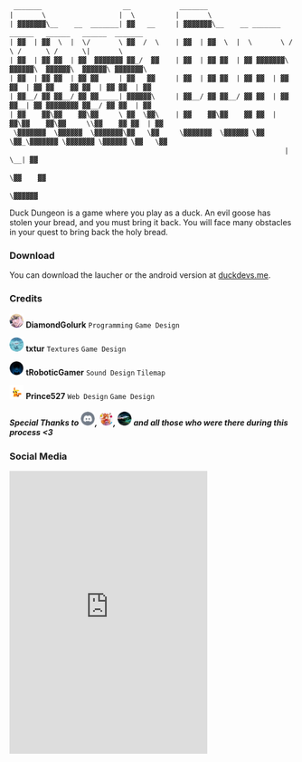 ```
 _______                    __            _______                                                        
|       \                  |  \          |       \                                                       
| ▓▓▓▓▓▓▓\__    __  _______| ▓▓   __     | ▓▓▓▓▓▓▓\__    __ _______   ______   ______   ______  _______  
| ▓▓  | ▓▓  \  |  \/       \ ▓▓  /  \    | ▓▓  | ▓▓  \  |  \       \ /      \ /      \ /      \|       \ 
| ▓▓  | ▓▓ ▓▓  | ▓▓  ▓▓▓▓▓▓▓ ▓▓_/  ▓▓    | ▓▓  | ▓▓ ▓▓  | ▓▓ ▓▓▓▓▓▓▓\  ▓▓▓▓▓▓\  ▓▓▓▓▓▓\  ▓▓▓▓▓▓\ ▓▓▓▓▓▓▓\
| ▓▓  | ▓▓ ▓▓  | ▓▓ ▓▓     | ▓▓   ▓▓     | ▓▓  | ▓▓ ▓▓  | ▓▓ ▓▓  | ▓▓ ▓▓  | ▓▓ ▓▓    ▓▓ ▓▓  | ▓▓ ▓▓  | ▓▓
| ▓▓__/ ▓▓ ▓▓__/ ▓▓ ▓▓_____| ▓▓▓▓▓▓\     | ▓▓__/ ▓▓ ▓▓__/ ▓▓ ▓▓  | ▓▓ ▓▓__| ▓▓ ▓▓▓▓▓▓▓▓ ▓▓__/ ▓▓ ▓▓  | ▓▓
| ▓▓    ▓▓\▓▓    ▓▓\▓▓     \ ▓▓  \▓▓\    | ▓▓    ▓▓\▓▓    ▓▓ ▓▓  | ▓▓\▓▓    ▓▓\▓▓     \\▓▓    ▓▓ ▓▓  | ▓▓
 \▓▓▓▓▓▓▓  \▓▓▓▓▓▓  \▓▓▓▓▓▓▓\▓▓   \▓▓     \▓▓▓▓▓▓▓  \▓▓▓▓▓▓ \▓▓   \▓▓_\▓▓▓▓▓▓▓ \▓▓▓▓▓▓▓ \▓▓▓▓▓▓ \▓▓   \▓▓
                                                                    |  \__| ▓▓                           
                                                                     \▓▓    ▓▓                           
                                                                      \▓▓▓▓▓▓                            
```

Duck Dungeon is a game where you play as a duck. An evil goose has stolen your bread, and you must bring it back. You will face many obstacles in your quest to bring back the holy bread.

### Download

You can download the laucher or the android version at [duckdevs.me](https://duckdevs.me/).

### Credits

<img style="image-rendering: auto;	height: 25px; width: 25px;" src="https://github.com/Prince527GitHub/Duck-Dungeon/blob/web/assets/images/arpi.png?raw=true" alt="credit-DiamondGolurk"></img> **DiamondGolurk** `Programming` `Game Design`

<img style="image-rendering: auto;	height: 25px; width: 25px;" src="https://github.com/Prince527GitHub/Duck-Dungeon/blob/web/assets/images/txtur.gif?raw=true" alt="credit-Txtur"></img> **txtur** `Textures` `Game Design`

<img style="image-rendering: auto;	height: 25px; width: 25px;" src="https://github.com/Prince527GitHub/Duck-Dungeon/blob/web/assets/images/tRoboticGamer.png?raw=true" alt="credit-tRoboticGamer"></img> **tRoboticGamer** `Sound Design` `Tilemap`

<img style="image-rendering: auto;	height: 25px; width: 25px;" src="https://github.com/Prince527GitHub/Duck-Dungeon/blob/web/assets/images/prince.gif?raw=true" alt="credit-Prince527"></img> **Prince527** `Web Design` `Game Design`

<h5>Special Thanks to <img style="image-rendering: auto;	height: 25px; width: 25px;" src="https://github.com/Prince527GitHub/Duck-Dungeon/blob/web/assets/images/castnormal.png?raw=true" alt="credit-CastNormal">, <img style="image-rendering: auto;	height: 25px; width: 25px;" src="https://github.com/Prince527GitHub/Duck-Dungeon/blob/web/assets/images/wam.png">, <img style="image-rendering: auto;	height: 25px; width: 25px;" src="https://github.com/Prince527GitHub/Duck-Dungeon/blob/web/assets/images/cr1ms0n.png?raw=true" alt="credit-Cr1ms0n"> and all those who were there during this process <3</h5>

### Social Media

<iframe src="https://discord.com/widget?id=867858864220667944&theme=dark" width="350" height="500" allowtransparency="true" frameborder="0" sandbox="allow-popups allow-popups-to-escape-sandbox allow-same-origin allow-scripts"></iframe>
